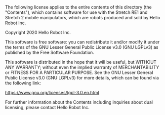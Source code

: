 The following license applies to the entire contents of this directory (the "Contents"), which contains software for use with the Stretch RE1 and Stretch 2 mobile manipulators, which are robots produced and sold by Hello Robot Inc.

Copyright 2020 Hello Robot Inc.
 
This software is free software: you can redistribute it and/or modify it under the terms of the GNU Lesser General Public License v3.0 (GNU LGPLv3) as published by the Free Software Foundation.

This software is distributed in the hope that it will be useful, but WITHOUT ANY WARRANTY; without even the implied warranty of MERCHANTABILITY or FITNESS FOR A PARTICULAR PURPOSE.  See the GNU Lesser General Public License v3.0 (GNU LGPLv3) for more details, which can be found via the following link: 

https://www.gnu.org/licenses/lgpl-3.0.en.html

For further information about the Contents including inquiries about dual licensing, please contact Hello Robot Inc.
